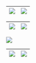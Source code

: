 | <a href=""><img align="center" src="https://github-readme-stats.vercel.app/api?username=sierra007117&count_private=true&show_icons=true&theme=dark&include_all_commits=yes&custom_title=Sierra117&hide_border=true" /></a> | <a href=""><img align="center" src="https://github-readme-stats.vercel.app/api/top-langs/?username=sierra007117&theme=dark&layout=compact&langs_count=10&custom_title=SCM&hide_border=true" /></a> |
| ------------- | ------------- |

| <a href="https://wakatime.com"><img src="https://wakatime.com/share/@Sierra117/531705f6-6741-4577-82e2-eb0a1d0cc742.png" /></a> | <a href="https://wakatime.com"><img src="https://wakatime.com/share/@Sierra117/3e820a53-067c-4ed7-b78d-b5b2f870544d.png" /></a> |
| ------------- | ------------- |

<a href=""><img align="center" src="https://activity-graph.herokuapp.com/graph?username=sierra007117&theme=xcode" /></a>

| <a href="https://wakatime.com"><img src="https://wakatime.com/share/@Sierra117/b419a139-dcc8-40c2-86be-5b24f5ec95ee.png" /></a> | <a href="https://wakatime.com"><img src="https://wakatime.com/share/@Sierra117/2788fe45-7474-429b-be6e-b29e8aba0d7c.png" /></a> |
| ------------- | ------------- |
